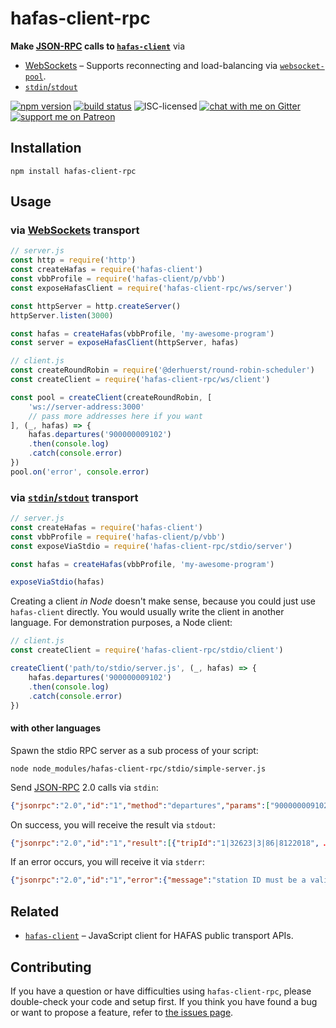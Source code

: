 # hafas-client-rpc

**Make [JSON-RPC](https://www.jsonrpc.org/) calls to [`hafas-client`](https://github.com/public-transport/hafas-client)** via

- [WebSockets](https://en.wikipedia.org/wiki/WebSocket) – Supports reconnecting and load-balancing via [`websocket-pool`](https://github.com/derhuerst/websocket-pool#websocket-pool).
- [`stdin`/`stdout`](https://en.wikipedia.org/wiki/Standard_streams)

[![npm version](https://img.shields.io/npm/v/hafas-client-rpc.svg)](https://www.npmjs.com/package/hafas-client-rpc)
[![build status](https://api.travis-ci.org/derhuerst/hafas-client-rpc.svg?branch=master)](https://travis-ci.org/derhuerst/hafas-client-rpc)
![ISC-licensed](https://img.shields.io/github/license/derhuerst/hafas-client-rpc.svg)
[![chat with me on Gitter](https://img.shields.io/badge/chat%20with%20me-on%20gitter-512e92.svg)](https://gitter.im/derhuerst)
[![support me on Patreon](https://img.shields.io/badge/support%20me-on%20patreon-fa7664.svg)](https://patreon.com/derhuerst)


## Installation

```shell
npm install hafas-client-rpc
```


## Usage

### via [WebSockets](https://en.wikipedia.org/wiki/WebSocket) transport

```js
// server.js
const http = require('http')
const createHafas = require('hafas-client')
const vbbProfile = require('hafas-client/p/vbb')
const exposeHafasClient = require('hafas-client-rpc/ws/server')

const httpServer = http.createServer()
httpServer.listen(3000)

const hafas = createHafas(vbbProfile, 'my-awesome-program')
const server = exposeHafasClient(httpServer, hafas)
```

```js
// client.js
const createRoundRobin = require('@derhuerst/round-robin-scheduler')
const createClient = require('hafas-client-rpc/ws/client')

const pool = createClient(createRoundRobin, [
	'ws://server-address:3000'
	// pass more addresses here if you want
], (_, hafas) => {
	hafas.departures('900000009102')
	.then(console.log)
	.catch(console.error)
})
pool.on('error', console.error)
```

### via [`stdin`/`stdout`](https://en.wikipedia.org/wiki/Standard_streams) transport

```js
// server.js
const createHafas = require('hafas-client')
const vbbProfile = require('hafas-client/p/vbb')
const exposeViaStdio = require('hafas-client-rpc/stdio/server')

const hafas = createHafas(vbbProfile, 'my-awesome-program')

exposeViaStdio(hafas)
```

Creating a client *in Node* doesn't make sense, because you could just use `hafas-client` directly. You would usually write the client in another language. For demonstration purposes, a Node client:

```js
// client.js
const createClient = require('hafas-client-rpc/stdio/client')

createClient('path/to/stdio/server.js', (_, hafas) => {
	hafas.departures('900000009102')
	.then(console.log)
	.catch(console.error)
})
```

#### with other languages

Spawn the stdio RPC server as a sub process of your script:

```shell
node node_modules/hafas-client-rpc/stdio/simple-server.js
```

Send [JSON-RPC](todo) 2.0 calls via `stdin`:

```json
{"jsonrpc":"2.0","id":"1","method":"departures","params":["900000009102"]}
```

On success, you will receive the result via `stdout`:

```json
{"jsonrpc":"2.0","id":"1","result":[{"tripId":"1|32623|3|86|8122018", …}]}
```

If an error occurs, you will receive it via `stderr`:

```json
{"jsonrpc":"2.0","id":"1","error":{"message":"station ID must be a valid IBNR.","code":0,"data":{}}}
```


## Related

- [`hafas-client`](https://github.com/public-transport/hafas-client) – JavaScript client for HAFAS public transport APIs.


## Contributing

If you have a question or have difficulties using `hafas-client-rpc`, please double-check your code and setup first. If you think you have found a bug or want to propose a feature, refer to [the issues page](https://github.com/derhuerst/hafas-client-rpc/issues).
